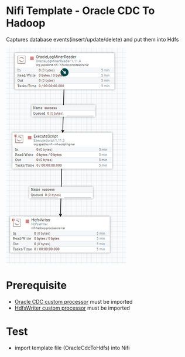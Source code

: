 # Nifi Template - Oracle CDC To Hadoop
Captures database events(insert/update/delete) and put them into Hdfs

![Alt text](cdc-to-hdfs1.PNG?raw=true "")

# Prerequisite
 - [Oracle CDC custom processor](java/nifi-cdc/README.md) must be imported
 - [HdfsWriter custom processor](java/nifi-hadoop-customs/README.md) must be imported

# Test
   - import template file (OracleCdcToHdfs) into Nifi
   
   
   




